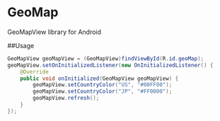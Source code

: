 # GeoMap
GeoMapView library for Android

##Usage
``` .java
GeoMapView geoMapView = (GeoMapView)findViewById(R.id.geoMap);
geoMapView.setOnInitializedListener(new OnInitializedListener() {
    @Override
    public void onInitialized(GeoMapView geoMapView) {
        geoMapView.setCountryColor("US", "#00FF00");
        geoMapView.setCountryColor("JP", "#FF0000");
        geoMapView.refresh();
    }
});
```
